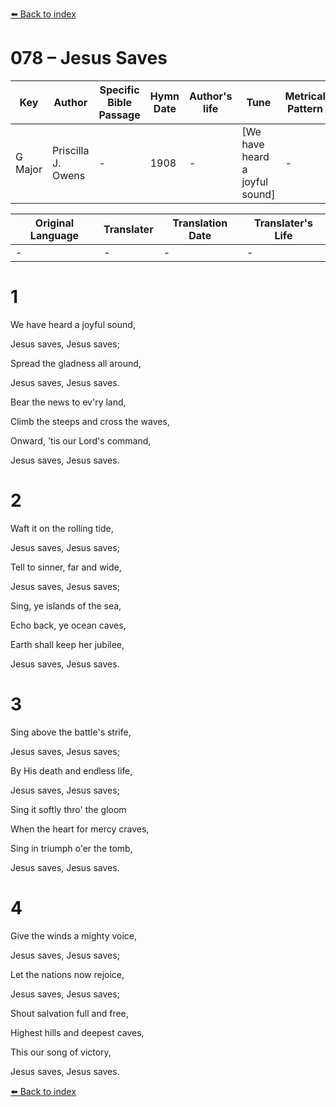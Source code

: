 [⬅️ Back to index](../README.md)

# 078 – Jesus Saves

Key | Author   | Specific Bible Passage     |Hymn Date |Author's life |Tune |Metrical Pattern   |Composer/Source
-- | --------- | ---------------------------|----------|--------------|-----|-------------------|-------------  
G Major |Priscilla J. Owens |- |1908 |- |[We have heard a joyful sound] |- |Wm. J. Kirkpatrick

Original Language | Translater | Translation Date   | Translater's Life  
----------------- | --------- | --------------------|-------------     
\- |- |- |-




# 1

We have heard a joyful sound,

Jesus saves, Jesus saves;

Spread the gladness all around,

Jesus saves, Jesus saves.

Bear the news to ev'ry land,

Climb the steeps and cross the waves,

Onward, 'tis our Lord's command,

Jesus saves, Jesus saves.



# 2

Waft it on the rolling tide,

Jesus saves, Jesus saves;

Tell to sinner, far and wide,

Jesus saves, Jesus saves;

Sing, ye islands of the sea,

Echo back, ye ocean caves,

Earth shall keep her jubilee,

Jesus saves, Jesus saves.



# 3

Sing above the battle's strife,

Jesus saves, Jesus saves;

By His death and endless life,

Jesus saves, Jesus saves;

Sing it softly thro' the gloom

When the heart for mercy craves,

Sing in triumph o'er the tomb,

Jesus saves, Jesus saves.



# 4

Give the winds a mighty voice,

Jesus saves, Jesus saves;

Let the nations now rejoice,

Jesus saves, Jesus saves;

Shout salvation full and free,

Highest hills and deepest caves,

This our song of victory,

Jesus saves, Jesus saves.

[⬅️ Back to index](../README.md)
